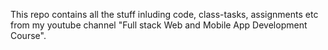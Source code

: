 This repo contains all the stuff inluding code, class-tasks, assignments etc from my youtube channel "Full stack Web and Mobile App Development Course".
